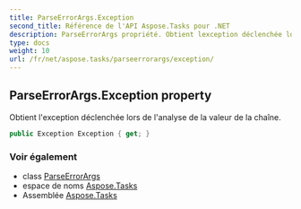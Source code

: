 ```yaml
---
title: ParseErrorArgs.Exception
second_title: Référence de l'API Aspose.Tasks pour .NET
description: ParseErrorArgs propriété. Obtient lexception déclenchée lors de lanalyse de la valeur de la chaîne.
type: docs
weight: 10
url: /fr/net/aspose.tasks/parseerrorargs/exception/
---
```

## ParseErrorArgs.Exception property

Obtient l'exception déclenchée lors de l'analyse de la valeur de la chaîne.

```csharp
public Exception Exception { get; }
```

### Voir également

* class [ParseErrorArgs](../)
* espace de noms [Aspose.Tasks](../../parseerrorargs/)
* Assemblée [Aspose.Tasks](../../../)


